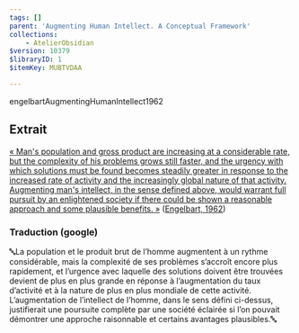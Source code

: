 ```yaml
---
tags: []
parent: 'Augmenting Human Intellect. A Conceptual Framework'
collections:
    - AtelierObsidian
$version: 10379
$libraryID: 1
$itemKey: MUBTVDAA

---
```

engelbartAugmentingHumanIntellect1962

## Extrait

<span class="highlight" data-annotation="%7B%22attachmentURI%22%3A%22http%3A%2F%2Fzotero.org%2Fusers%2F4279020%2Fitems%2F3P48STNS%22%2C%22annotationKey%22%3A%22K938SVBH%22%2C%22color%22%3A%22%235fb236%22%2C%22pageLabel%22%3A%22%22%2C%22position%22%3A%7B%22type%22%3A%22CssSelector%22%2C%22value%22%3A%22%23%5C%5C30%204%20%3E%20p%22%7D%2C%22citationItem%22%3A%7B%22uris%22%3A%5B%22http%3A%2F%2Fzotero.org%2Fusers%2F4279020%2Fitems%2FTYWBKWPK%22%5D%2C%22locator%22%3A%22%22%7D%7D" ztype="zhighlight"><a href="zotero://open/library/items/3P48STNS?page=NaN&#x26;annotation=K938SVBH">« Man's population and gross product are increasing at a considerable rate, but the complexity of his problems grows still faster, and the urgency with which solutions must be found becomes steadily greater in response to the increased rate of activity and the increasingly global nature of that activity. Augmenting man's intellect, in the sense defined above, would warrant full pursuit by an enlightened society if there could be shown a reasonable approach and some plausible benefits. »</a></span> <span class="citation" data-citation="%7B%22citationItems%22%3A%5B%7B%22uris%22%3A%5B%22http%3A%2F%2Fzotero.org%2Fusers%2F4279020%2Fitems%2FTYWBKWPK%22%5D%2C%22locator%22%3A%22%22%7D%5D%2C%22properties%22%3A%7B%7D%7D" ztype="zcitation">(<span class="citation-item"><a href="zotero://select/library/items/TYWBKWPK"><a href="zotero://select/library/items/TYWBKWPK">Engelbart, 1962</a></a></span>)</span>

### Traduction (google)

🔤La population et le produit brut de l’homme augmentent à un rythme considérable, mais la complexité de ses problèmes s’accroît encore plus rapidement, et l’urgence avec laquelle des solutions doivent être trouvées devient de plus en plus grande en réponse à l’augmentation du taux d’activité et à la nature de plus en plus mondiale de cette activité. L’augmentation de l’intellect de l’homme, dans le sens défini ci-dessus, justifierait une poursuite complète par une société éclairée si l’on pouvait démontrer une approche raisonnable et certains avantages plausibles.🔤
